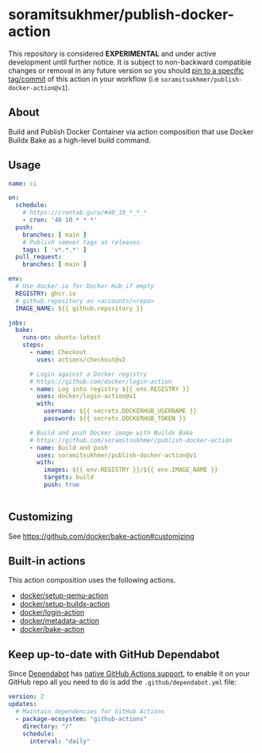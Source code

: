 # soramitsukhmer/publish-docker-action

This repository is considered **EXPERIMENTAL** and under active development until further notice. It is subject to non-backward compatible changes or removal in any future version so you should [pin to a specific tag/commit](https://docs.github.com/en/actions/creating-actions/about-actions#using-tags-for-release-management) of this action in your workflow (i.e `soramitsukhmer/publish-docker-action@v1`).

## About

Build and Publish Docker Container via action composition that use Docker Buildx Bake as a high-level build command.

## Usage

```yml
name: ci

on:
  schedule:
    # https://crontab.guru/#40_10_*_*_*
    - cron: '40 10 * * *'
  push:
    branches: [ main ]
    # Publish semver tags as releases.
    tags: [ 'v*.*.*' ]
  pull_request:
    branches: [ main ]

env:
  # Use docker.io for Docker Hub if empty
  REGISTRY: ghcr.io
  # github.repository as <account>/<repo>
  IMAGE_NAME: ${{ github.repository }}

jobs:
  bake:
    runs-on: ubuntu-latest
    steps:
      - name: Checkout
        uses: actions/checkout@v2

      # Login against a Docker registry
      # https://github.com/docker/login-action
      - name: Log into registry ${{ env.REGISTRY }}
        uses: docker/login-action@v1
        with:
          username: ${{ secrets.DOCKERHUB_USERNAME }}
          password: ${{ secrets.DOCKERHUB_TOKEN }}

      # Build and push Docker image with Buildx Bake
      # https://github.com/soramitsukhmer/publish-docker-action
      - name: Build and push
        uses: soramitsukhmer/publish-docker-action@v1
        with:
          images: ${{ env.REGISTRY }}/${{ env.IMAGE_NAME }}
          targets: build
          push: true
      
```

## Customizing

See https://github.com/docker/bake-action#customizing

## Built-in actions

This action composition uses the following actions.

- [docker/setup-qemu-action](https://github.com/docker/setup-qemu-action)
- [docker/setup-buildx-action](https://github.com/docker/setup-buildx-action)
- [docker/login-action](https://github.com/docker/login-action)
- [docker/metadata-action](https://github.com/docker/metadata-action)
- [docker/bake-action](https://github.com/docker/bake-action)

## Keep up-to-date with GitHub Dependabot

Since [Dependabot](https://docs.github.com/en/github/administering-a-repository/keeping-your-actions-up-to-date-with-github-dependabot) has [native GitHub Actions support](https://docs.github.com/en/github/administering-a-repository/configuration-options-for-dependency-updates#package-ecosystem), to enable it on your GitHub repo all you need to do is add the `.github/dependabot.yml` file:

```yml
version: 2
updates:
  # Maintain dependencies for GitHub Actions
  - package-ecosystem: "github-actions"
    directory: "/"
    schedule:
      interval: "daily"
```
